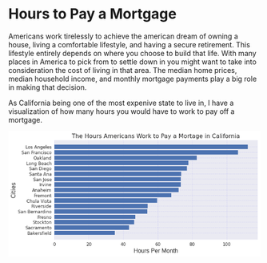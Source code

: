 # Hours to Pay a Mortgage 

Americans work tirelessly to achieve the american dream of owning a house, living a comfortable lifestyle, and having a secure retirement. This lifestyle entirely depends on where you choose to build that life. With many places in America to pick from to settle down in you might want to take into consideration the cost of living in that area. The median home prices, median household income, and monthly mortgage payments play a big role in making that decision. 

As California being one of the most expenive state to live in, I have a visualization of how many hours you would have to work to pay off a mortgage. 

![](./datavisualization.png)
